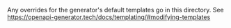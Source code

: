 Any overrides for the generator's default templates go in this directory.
See https://openapi-generator.tech/docs/templating/#modifying-templates